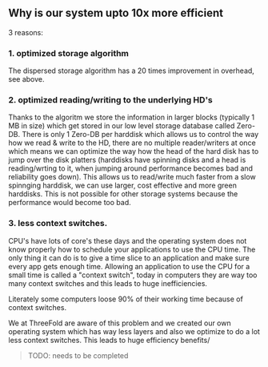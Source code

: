 ## Why is our system upto 10x more efficient

3 reasons:

### 1. optimized storage algorithm

The dispersed storage algorithm has a 20 times improvement in overhead, see above.

### 2. optimized reading/writing to the underlying HD's

Thanks to the algoritm we store the information in larger blocks (typically 1 MB in size) which get stored in our low level storage database called Zero-DB.
There is only 1 Zero-DB per harddisk which allows us to control the way how we read & write to the HD, there are no multiple reader/writers at once which means we can optimize the way how the head of the hard disk has to jump over the disk platters (harddisks have spinning disks and a head is reading/wrting to it, when jumping around performance becomes bad and reliability goes down). This allows us to read/write much faster from a slow spinnging harddisk, we can use larger, cost effective and more green harddisks. This is not possible for other storage systems because the performance would become too bad.

### 3. less context switches.

CPU's have lots of core's these days and the operating system does not know properly how to schedule your applications to use the CPU time.
The only thing it can do is to give a time slice to an application and make sure every app gets enough time. Allowing an application to use the CPU for a small time is called a "context switch", today in computers they are way too many context switches and this leads to huge inefficiencies.

Literately some computers loose 90% of their working time because of context switches.

We at ThreeFold are aware of this problem and we created our own operating system which has way less layers and also we optimize to do a lot less context switches. This leads to huge efficiency benefits/



>TODO: needs to be completed

